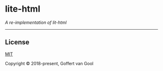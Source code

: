 # lite-html

_A re-implementation of lit-html_

---

## License

[MIT](http://opensource.org/licenses/MIT)

Copyright © 2018-present, Goffert van Gool
